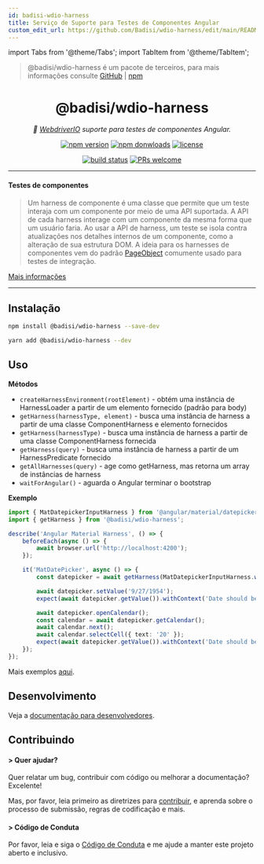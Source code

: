 ```yaml
---
id: badisi-wdio-harness
title: Serviço de Suporte para Testes de Componentes Angular
custom_edit_url: https://github.com/Badisi/wdio-harness/edit/main/README.md
---
```


import Tabs from '@theme/Tabs';
import TabItem from '@theme/TabItem';

> @badisi/wdio-harness é um pacote de terceiros, para mais informações consulte [GitHub](https://github.com/Badisi/wdio-harness) | [npm](https://www.npmjs.com/package/@badisi/wdio-harness)
<h1 align="center">
    @badisi/wdio-harness
</h1>

<p align="center">
    <i>🔬 <a href="https://webdriver.io" alt="wdio">WebdriverIO</a> suporte para testes de componentes Angular.</i><br/>
</p>

<p align="center">
    <a href="https://www.npmjs.com/package/@badisi/wdio-harness">
        <img src="https://img.shields.io/npm/v/@badisi/wdio-harness.svg?color=blue&logo=npm" alt="npm version" /></a>
    <a href="https://npmcharts.com/compare/@badisi/wdio-harness?minimal=true">
        <img src="https://img.shields.io/npm/dw/@badisi/wdio-harness.svg?color=7986CB&logo=npm" alt="npm donwloads" /></a>
    <a href="https://github.com/badisi/wdio-harness/blob/main/LICENSE">
        <img src="https://img.shields.io/npm/l/@badisi/wdio-harness.svg?color=ff69b4" alt="license" /></a>
</p>

<p align="center">
    <a href="https://github.com/Badisi/wdio-harness/actions/workflows/ci_tests.yml">
        <img src="https://github.com/Badisi/wdio-harness/actions/workflows/ci_tests.yml/badge.svg" alt="build status" /></a>
    <a href="https://github.com/badisi/wdio-harness/blob/main/CONTRIBUTING.md#-submitting-a-pull-request-pr">
        <img src="https://img.shields.io/badge/PRs-welcome-brightgreen.svg" alt="PRs welcome" /></a>
</p>

<hr/>

#### Testes de componentes

> Um harness de componente é uma classe que permite que um teste interaja com um componente por meio de uma API suportada. A API de cada harness interage com um componente da mesma forma que um usuário faria. Ao usar a API de harness, um teste se isola contra atualizações nos detalhes internos de um componente, como a alteração de sua estrutura DOM. A ideia para os harnesses de componentes vem do padrão [PageObject](https://martinfowler.com/bliki/PageObject.html) comumente usado para testes de integração.

[Mais informações](https://material.angular.io/cdk/test-harnesses/overview)

<hr/>

## Instalação

```sh
npm install @badisi/wdio-harness --save-dev
```

```sh
yarn add @badisi/wdio-harness --dev
```


## Uso

__Métodos__

- `createHarnessEnvironment(rootElement)` - obtém uma instância de HarnessLoader a partir de um elemento fornecido (padrão para body)
- `getHarness(harnessType, element)` - busca uma instância de harness a partir de uma classe ComponentHarness e elemento fornecidos
- `getHarness(harnessType)` - busca uma instância de harness a partir de uma classe ComponentHarness fornecida
- `getHarness(query)` - busca uma instância de harness a partir de um HarnessPredicate fornecido
- `getAllHarnesses(query)` - age como getHarness, mas retorna um array de instâncias de harness
- `waitForAngular()` - aguarda o Angular terminar o bootstrap

__Exemplo__

```ts
import { MatDatepickerInputHarness } from '@angular/material/datepicker/testing';
import { getHarness } from '@badisi/wdio-harness';

describe('Angular Material Harness', () => {
    beforeEach(async () => {
        await browser.url('http://localhost:4200');
    });

    it('MatDatePicker', async () => {
        const datepicker = await getHarness(MatDatepickerInputHarness.with({ selector: '#demo-datepicker-input' }));

        await datepicker.setValue('9/27/1954');
        expect(await datepicker.getValue()).withContext('Date should be 9/27/1954').toBe('9/27/1954');

        await datepicker.openCalendar();
        const calendar = await datepicker.getCalendar();
        await calendar.next();
        await calendar.selectCell({ text: '20' });
        expect(await datepicker.getValue()).withContext('Date should be 10/20/1954').toBe('10/20/1954');
    });
});
```

Mais exemplos [aqui][examples].


## Desenvolvimento

Veja a [documentação para desenvolvedores][developer].


## Contribuindo

#### > Quer ajudar?

Quer relatar um bug, contribuir com código ou melhorar a documentação? Excelente!

Mas, por favor, leia primeiro as diretrizes para [contribuir][contributing], e aprenda sobre o processo de submissão, regras de codificação e mais.

#### > Código de Conduta

Por favor, leia e siga o [Código de Conduta][codeofconduct] e me ajude a manter este projeto aberto e inclusivo.




[developer]: https://github.com/badisi/wdio-harness/blob/main/DEVELOPER.md
[contributing]: https://github.com/badisi/wdio-harness/blob/main/CONTRIBUTING.md
[codeofconduct]: https://github.com/badisi/wdio-harness/blob/main/CODE_OF_CONDUCT.md
[examples]: https://github.com/badisi/wdio-harness/blob/main/projects/tests-e2e/harness.e2e.ts